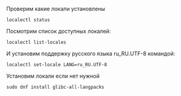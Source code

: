 Проверим какие локали установлены
```
localectl status
```

Посмотрим список доступных локалей:
```
localectl list-locales
```
И установим поддержку русского языка ru_RU.UTF-8 командой:
```
localectl set-locale LANG=ru_RU.UTF-8
```
Установим локали если нет нужной
```
sudo dnf install glibc-all-langpacks
```

